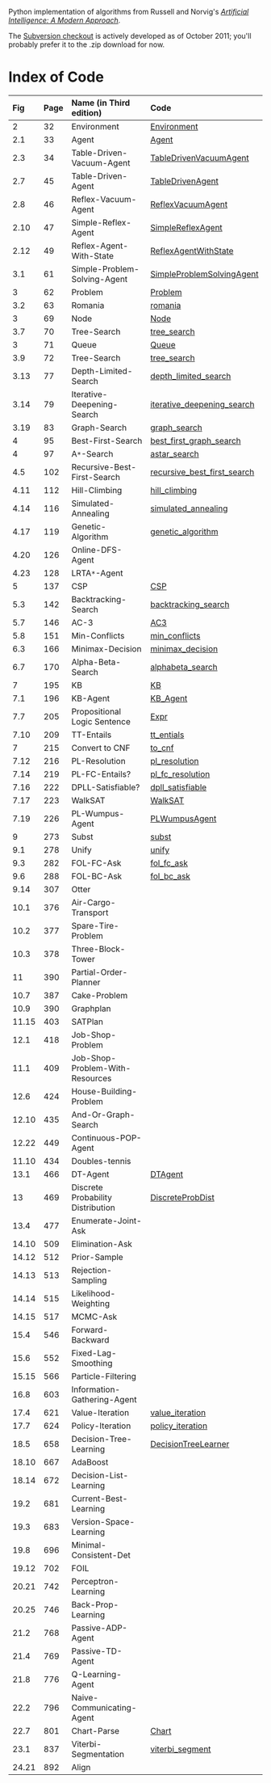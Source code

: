Python implementation of algorithms from Russell and Norvig's _[Artificial Intelligence: A Modern Approach](http://aima.cs.berkeley.edu)_.

The [Subversion checkout](http://code.google.com/p/aima-python/source/checkout) is actively developed as of October 2011; you'll probably prefer it to the .zip download for now.

# Index of Code #

| **Fig** | **Page** | **Name (in Third edition)** | **Code** |
|:--------|:---------|:-------------------|:---------|
| 2       |  32      | Environment        | [Environment](../master/aimaPy/agents.py) |
| 2.1     |  33      | Agent              | [Agent](../master/aimaPy/agents.py) |
| 2.3     |  34      | Table-Driven-Vacuum-Agent | [TableDrivenVacuumAgent](../master/aimaPy/agents.py) |
| 2.7     |  45      | Table-Driven-Agent | [TableDrivenAgent](../master/aimaPy/agents.py) |
| 2.8     |  46      | Reflex-Vacuum-Agent | [ReflexVacuumAgent](../master/aimaPy/agents.py) |
| 2.10    |  47      | Simple-Reflex-Agent | [SimpleReflexAgent](../master/aimaPy/agents.py) |
| 2.12    |  49      | Reflex-Agent-With-State | [ReflexAgentWithState](../master/aimaPy/agents.py) |
| 3.1     |  61      | Simple-Problem-Solving-Agent | [SimpleProblemSolvingAgent](../master/aimaPy/search.py) |
| 3       |  62      | Problem            | [Problem](../master/aimaPy/search.py) |
| 3.2     |  63      | Romania            | [romania](../master/aimaPy/search.py) |
| 3       |  69      | Node               | [Node](../master/aimaPy/search.py) |
| 3.7     |  70      | Tree-Search        | [tree\_search](../master/aimaPy/search.py) |
| 3       |  71      | Queue              | [Queue](../master/aimaPy/utils.py) |
| 3.9     |  72      | Tree-Search        | [tree\_search](../master/aimaPy/search.py) |
| 3.13    |  77      | Depth-Limited-Search | [depth\_limited\_search](../master/aimaPy/search.py) |
| 3.14    |  79      | Iterative-Deepening-Search | [iterative\_deepening\_search](../master/aimaPy/search.py) |
| 3.19    |  83      | Graph-Search       | [graph\_search](../master/aimaPy/search.py) |
| 4       |  95      | Best-First-Search  | [best\_first\_graph\_search](../master/aimaPy/search.py) |
| 4       |  97      | A`*`-Search        | [astar\_search](../master/aimaPy/search.py) |
| 4.5     | 102      | Recursive-Best-First-Search | [recursive\_best\_first\_search](../master/aimaPy/search.py) |
| 4.11    | 112      | Hill-Climbing      | [hill\_climbing](../master/aimaPy/search.py) |
| 4.14    | 116      | Simulated-Annealing | [simulated\_annealing](../master/aimaPy/search.py) |
| 4.17    | 119      | Genetic-Algorithm  | [genetic\_algorithm](../master/aimaPy/search.py) |
| 4.20    | 126      | Online-DFS-Agent   |          |
| 4.23    | 128      | LRTA`*`-Agent      |          |
| 5       | 137      | CSP                | [CSP](../master/aimaPy/csp.py) |
| 5.3     | 142      | Backtracking-Search | [backtracking\_search](../master/aimaPy/csp.py) |
| 5.7     | 146      | AC-3               | [AC3](../master/aimaPy/csp.py) |
| 5.8     | 151      | Min-Conflicts      | [min\_conflicts](../master/aimaPy/csp.py) |
| 6.3     | 166      | Minimax-Decision   | [minimax\_decision](../master/aimaPy/games.py) |
| 6.7     | 170      | Alpha-Beta-Search  | [alphabeta\_search](../master/aimaPy/games.py) |
| 7       | 195      | KB                 | [KB](../master/aimaPy/logic.py) |
| 7.1     | 196      | KB-Agent           | [KB\_Agent](../master/aimaPy/logic.py) |
| 7.7     | 205      | Propositional Logic Sentence | [Expr](../master/aimaPy/logic.py) |
| 7.10    | 209      | TT-Entails         | [tt\_entials](../master/aimaPy/logic.py) |
| 7       | 215      | Convert to CNF     | [to\_cnf](../master/aimaPy/logic.py) |
| 7.12    | 216      | PL-Resolution      | [pl\_resolution](../master/aimaPy/logic.py) |
| 7.14    | 219      | PL-FC-Entails?     | [pl\_fc\_resolution](../master/aimaPy/logic.py) |
| 7.16    | 222      | DPLL-Satisfiable?  | [dpll\_satisfiable](../master/aimaPy/logic.py) |
| 7.17    | 223      | WalkSAT            | [WalkSAT](../master/aimaPy/logic.py) |
| 7.19    | 226      | PL-Wumpus-Agent    | [PLWumpusAgent](../master/aimaPy/logic.py) |
| 9       | 273      | Subst              | [subst](../master/aimaPy/logic.py) |
| 9.1     | 278      | Unify              | [unify](../master/aimaPy/logic.py) |
| 9.3     | 282      | FOL-FC-Ask         | [fol\_fc\_ask](../master/aimaPy/logic.py) |
| 9.6     | 288      | FOL-BC-Ask         | [fol\_bc\_ask](../master/aimaPy/logic.py) |
| 9.14    | 307      | Otter              |          |
| 10.1    | 376      | Air-Cargo-Transport    |          |
| 10.2    | 377      | Spare-Tire-Problem |          |
| 10.3    | 378      | Three-Block-Tower  |          |
| 11      | 390      | Partial-Order-Planner |          |
| 10.7    | 387      | Cake-Problem       |          |
| 10.9    | 390      | Graphplan          |          |
| 11.15   | 403      | SATPlan            |          |
| 12.1    | 418      | Job-Shop-Problem   |          |
| 11.1    | 409      | Job-Shop-Problem-With-Resources |          |
| 12.6    | 424      | House-Building-Problem |          |
| 12.10   | 435      | And-Or-Graph-Search |          |
| 12.22   | 449      | Continuous-POP-Agent |          |
| 11.10   | 434      | Doubles-tennis     |          |
| 13.1    | 466      | DT-Agent           | [DTAgent](../master/aimaPy/probability.py) |
| 13      | 469      | Discrete Probability Distribution | [DiscreteProbDist](../master/aimaPy/probability.py) |
| 13.4    | 477      | Enumerate-Joint-Ask |          |
| 14.10   | 509      | Elimination-Ask    |          |
| 14.12   | 512      | Prior-Sample       |          |
| 14.13   | 513      | Rejection-Sampling |          |
| 14.14   | 515      | Likelihood-Weighting |          |
| 14.15   | 517      | MCMC-Ask           |          |
| 15.4    | 546      | Forward-Backward   |          |
| 15.6    | 552      | Fixed-Lag-Smoothing |          |
| 15.15   | 566      | Particle-Filtering |          |
| 16.8    | 603      | Information-Gathering-Agent |          |
| 17.4    | 621      | Value-Iteration    | [value\_iteration](../master/aimaPy/mdp.py) |
| 17.7    | 624      | Policy-Iteration   | [policy\_iteration](../master/aimaPy/mdp.py) |
| 18.5    | 658      | Decision-Tree-Learning | [DecisionTreeLearner](../master/aimaPy/learning.py) |
| 18.10   | 667      | AdaBoost           |          |
| 18.14   | 672      | Decision-List-Learning |          |
| 19.2    | 681      | Current-Best-Learning |          |
| 19.3    | 683      | Version-Space-Learning |          |
| 19.8    | 696      | Minimal-Consistent-Det |          |
| 19.12   | 702      | FOIL               |          |
| 20.21   | 742      | Perceptron-Learning |          |
| 20.25   | 746      | Back-Prop-Learning |          |
| 21.2    | 768      | Passive-ADP-Agent  |          |
| 21.4    | 769      | Passive-TD-Agent   |          |
| 21.8    | 776      | Q-Learning-Agent   |          |
| 22.2    | 796      | Naive-Communicating-Agent |          |
| 22.7    | 801      | Chart-Parse        | [Chart](../master/aimaPy/nlp.py) |
| 23.1    | 837      | Viterbi-Segmentation | [viterbi\_segment](../master/aimaPy/text.py) |
| 24.21   | 892      | Align              |          |
